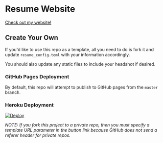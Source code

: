# Resume Website
[Check out my website!](https://www.zachspar.com)

## Create Your Own
If you'd like to use this repo as a template, all you need to do is fork
it and update `resume_config.toml` with your information accordingly.

You should also update any static files to include your headshot if desired.

### GitHub Pages Deployment
By default, this repo will attempt to publish to GitHub pages from the `master` branch.

### Heroku Deployment
[![Deploy](https://www.herokucdn.com/deploy/button.svg)](https://heroku.com/deploy)

_NOTE: If you fork this project to a private repo, then you must specify a template URL parameter in the button link because GitHub does not send a referer header for private repos._
